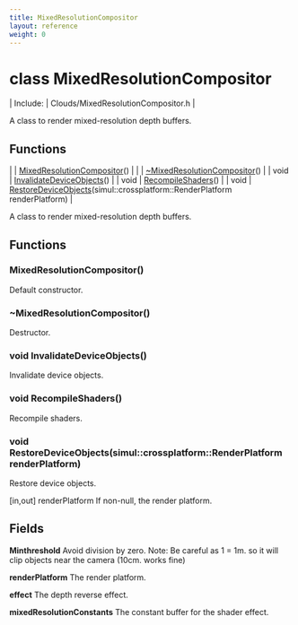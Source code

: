 ```yaml
---
title: MixedResolutionCompositor
layout: reference
weight: 0
---
```

class MixedResolutionCompositor
===

| Include: | Clouds/MixedResolutionCompositor.h |

A class to render mixed-resolution depth buffers.
  


Functions
---

|  | [MixedResolutionCompositor](#MixedResolutionCompositor)() |
|  | [~MixedResolutionCompositor](#~MixedResolutionCompositor)() |
| void | [InvalidateDeviceObjects](#InvalidateDeviceObjects)() |
| void | [RecompileShaders](#RecompileShaders)() |
| void | [RestoreDeviceObjects](#RestoreDeviceObjects)(simul::crossplatform::RenderPlatform renderPlatform) |

A class to render mixed-resolution depth buffers.
  


Functions
---

### <a name="MixedResolutionCompositor"/> MixedResolutionCompositor()
Default constructor.

### <a name="~MixedResolutionCompositor"/> ~MixedResolutionCompositor()
Destructor.

### <a name="InvalidateDeviceObjects"/>void InvalidateDeviceObjects()
Invalidate device objects.

### <a name="RecompileShaders"/>void RecompileShaders()
Recompile shaders.

### <a name="RestoreDeviceObjects"/>void RestoreDeviceObjects(simul::crossplatform::RenderPlatform renderPlatform)
Restore device objects.

[in,out] renderPlatform  If non-null, the render platform.

Fields
---

**Minthreshold**  Avoid division by zero. Note: Be careful as 1 = 1m. so it will clip objects near the camera (10cm. works fine)

**renderPlatform**  The render platform.

**effect**  The depth reverse effect.

**mixedResolutionConstants**  The constant buffer for the shader effect.
